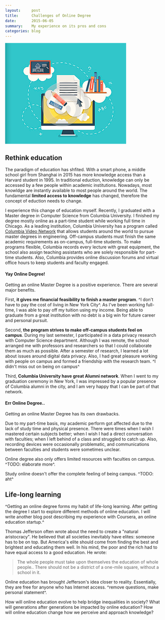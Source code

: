 ```yaml
---
layout:     post
title:      Challenges of Online Degree
date:       2015-06-05
summary:    My experience on its pros and cons
categories: blog
---
```

![Online Degree](/images/online_education.png)

## Rethink education

The paradigm of education has shfited. With a smart phone, a middle school girl from Shanghai in 2015 has more knowledge access than a Harvard student in 1995. In traditional eduction, knowledge can only be accessed by a few people within academic institutions. Nowadays, most knowldge are instantly available to most people around the world. The fundamental **limited access to knowledge** has changed, therefore the concept of eduction needs to change.

I experience this change of education myself. Recently, I graduated with a Master degree in Computer Science from Columbia University. I finished my degree mostly online as a part-time student while working full time in Chicago. As a leading institution, Columbia University has a program called [Columbia Video Network](http://www.cvn.columbia.edu/) that allows students around the world to pursue master degrees in engineering. Off-campus students must finish the same academic requirements as on-campus, full-time students. To make programs flexible, Columbia records every lecture with great equipment, the school also assign teaching assistants who are solely responsible for part-time students. Also, Columbia provides online discussion forums and virtual office hours to keep students and faculty engaged.

#### Yay Online Degree!

Getting an online Master Degree is a positive experience. There are several major benefits.

First, **it gives me financial feasibility to finish a master program**. ^I don't have to pay the cost of living in New York City^. As I've been working full-time, I was able to pay off my tuition using my income. Being able to graduate from a great institution with no debt is a big win for future career and personal pursuit.

Second, **the program strives to make off-campus students feel on campus**. During my last semester, I participated in a data privacy research with Computer Science department. Although I was remote, the school arranged me with professors and researchers so that I could collaborate them as much as possible. After a semester of research, I learned a lot about issues around digital data privacy. Also, I had great pleasure working with people on campus and formed a friendship with the research team. ^I didn't miss out on being on campus^

Third, **Columbia University have great Alumni network**. When I went to my graduation ceremony in New York, I was impressed by a popular presence of Columbia alumni in the city, and I am very happy that I can be part of that network.

#### Err Online Degree..

Getting an online Master Degree has its own drawbacks.

Due to my part-time basis, my academic perform got affected due to the lack of study time and physical presence. There were times when I wish I mastered certain subjects better; when I wish I had a direct conversation with faculties; when I left behind of a class and struggled to catch up. Also, recording devices were occasionally problematic, and communications between faculties and students were sometimes unclear.

Online degree also only offers limited resources with faculties on campus. ^TODO: elaborate more^.

Study online doesn't offer the complete feeling of being campus. ^TODO: aht^

## Life-long learning

^Getting an online degree forms my habit of life-long learning. After getting the degree I start to explore different methods of online education. I will write another blog post describing my experience with Coursera, an online education startup.^

Thomas Jefferson often wrote about the need to create a "natural aristocracy". He believed that all societies inevitably have elites: someone has to be on top. But America's elite should come from finding the best and brightest and educating them well. In his mind, the poor and the rich had to have equal access to a good education. He wrote:

> The whole people must take upon themselves the education of whole people.. There should not be a district of a one-mile square, without a school in it.

Online education has brought Jefferson's idea closer to reality. Essentially, they are free for anyone who has Internet access. ^remove questions, make personal statement^.

How will online education evolve to help bridge inequalities in society? What will generations after generations be impacted by online education? How will online education change how we perceive and approach knowledge?

